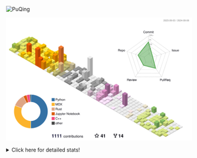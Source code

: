 ![PuQing](https://user-images.githubusercontent.com/27223114/171565019-9a56fae6-b08b-421f-99db-7e830da42371.png)

![](./profile-3d-contrib/profile-season-animate.svg)

<details>
<summary>Click here for detailed stats!</summary>

<!--START_SECTION:waka-->
![Lines of code](https://img.shields.io/badge/From%20Hello%20World%20I%27ve%20Written-1.4%20million%20lines%20of%20code-blue)

**🐱 My GitHub Data** 

> 📦 401.3 kB Used in GitHub's Storage 
 > 
> 🏆 487 Contributions in the Year 2024
 > 
> 🚫 Not Opted to Hire
 > 
> 📜 55 Public Repositories 
 > 
> 🔑 29 Private Repositories 
 > 
**I'm an Early 🐤** 

```text
🌞 Morning                481 commits         ██░░░░░░░░░░░░░░░░░░░░░░░   06.18 % 
🌆 Daytime                3507 commits        ███████████░░░░░░░░░░░░░░   45.08 % 
🌃 Evening                1773 commits        ██████░░░░░░░░░░░░░░░░░░░   22.79 % 
🌙 Night                  2019 commits        ██████░░░░░░░░░░░░░░░░░░░   25.95 % 
```


📊 **This Week I Spent My Time On** 

```text
💬 Programming Languages: 
Browsing                 14 hrs 36 mins      ███████████░░░░░░░░░░░░░░   42.13 % 
Python                   7 hrs 56 mins       ██████░░░░░░░░░░░░░░░░░░░   22.87 % 
GitHubing                4 hrs 40 mins       ███░░░░░░░░░░░░░░░░░░░░░░   13.48 % 
Searching                2 hrs 20 mins       ██░░░░░░░░░░░░░░░░░░░░░░░   06.75 % 
Fish Touching            1 hr 23 mins        █░░░░░░░░░░░░░░░░░░░░░░░░   04.01 % 

🔥 Editors: 
Chrome                   24 hrs 2 mins       █████████████████░░░░░░░░   69.33 % 
VS Code                  9 hrs 36 mins       ███████░░░░░░░░░░░░░░░░░░   27.69 % 
fish                     1 hr 1 min          █░░░░░░░░░░░░░░░░░░░░░░░░   02.98 % 

💻 Operating System: 
Mac                      25 hrs 4 mins       ██████████████████░░░░░░░   72.31 % 
WSL                      9 hrs 36 mins       ███████░░░░░░░░░░░░░░░░░░   27.69 % 
```


<!--END_SECTION:waka-->
</details>
